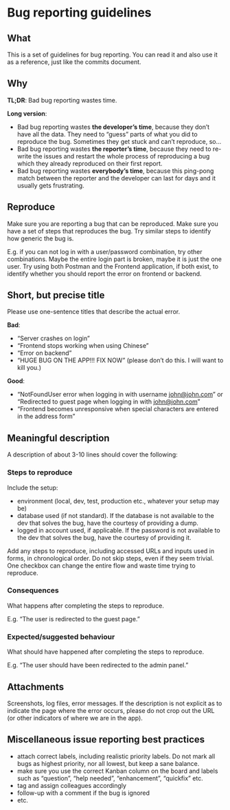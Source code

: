 # Bug reporting guidelines

## What
This is a set of guidelines for bug reporting. You can read it and also use it as a reference, just like the commits document.

## Why
**TL;DR**: Bad bug reporting wastes time.

**Long version**:
* Bad bug reporting wastes **the developer’s time**, because they don’t have all the data. They need to “guess” parts of what you did to reproduce the bug. Sometimes they get stuck and can’t reproduce, so…
* Bad bug reporting wastes **the reporter’s time**, because they need to re-write the issues and restart the whole process of reproducing a bug which they already reproduced on their first report.
* Bad bug reporting wastes **everybody’s time**, because this ping-pong match between the reporter and the developer can last for days and it usually gets frustrating.

## Reproduce
Make sure you are reporting a bug that can be reproduced. Make sure you have a set of steps that reproduces the bug. Try similar steps to identify how generic the bug is.

E.g. if you can not log in with a user/password combination, try other combinations. Maybe the entire login part is broken, maybe it is just the one user. Try using both Postman and the Frontend application, if both exist, to identify whether you should report the error on frontend or backend.

## Short, but precise title
Please use one-sentence titles that describe the actual error.

**Bad**:
* “Server crashes on login”
* “Frontend stops working when using Chinese”
* “Error on backend”
* “HUGE BUG ON THE APP!!! FIX NOW” (please don’t do this. I will want to kill you.)

**Good**:
* “NotFoundUser error when logging in with username john@john.com” or “Redirected to guest page when logging in with john@john.com”
* “Frontend becomes unresponsive when special characters are entered in the address form”

## Meaningful description
A description of about 3-10 lines should cover the following:
### Steps to reproduce
Include the setup:
* environment (local, dev, test, production etc., whatever your setup may be)
* database used (if not standard). If the database is not available to the dev that solves the bug, have the courtesy of providing a dump.
* logged in account used, if applicable. If the password is not available to the dev that solves the bug, have the courtesy of providing it.

Add any steps to reproduce, including accessed URLs and inputs used in forms, in chronological order. Do not skip steps, even if they seem trivial. One checkbox can change the entire flow and waste time trying to reproduce.

### Consequences
What happens after completing the steps to reproduce.

E.g. “The user is redirected to the guest page.”

### Expected/suggested behaviour
What should have happened after completing the steps to reproduce.

E.g. “The user should have been redirected to the admin panel.”

## Attachments
Screenshots, log files, error messages. If the description is not explicit as to indicate the page where the error occurs, please do not crop out the URL (or other indicators of where we are in the app).

## Miscellaneous issue reporting best practices
* attach correct labels, including realistic priority labels. Do not mark all bugs as highest priority, nor all lowest, but keep a sane balance.
* make sure you use the correct Kanban column on the board and labels such as “question”, “help needed”, “enhancement”, “quickfix” etc. 
* tag and assign colleagues accordingly
* follow-up with a comment if the bug is ignored
* etc.
